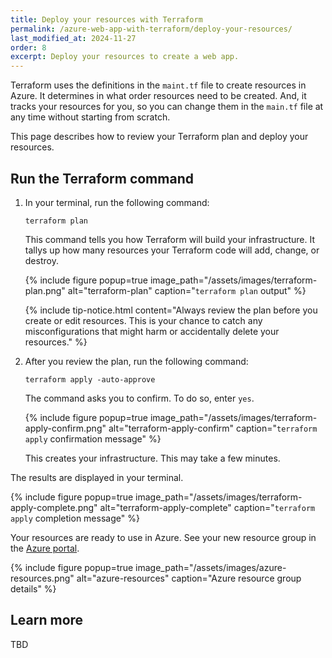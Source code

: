 ```yaml
---
title: Deploy your resources with Terraform
permalink: /azure-web-app-with-terraform/deploy-your-resources/
last_modified_at: 2024-11-27
order: 8
excerpt: Deploy your resources to create a web app.
---
```


Terraform uses the definitions in the `maint.tf` file to create resources in Azure. It determines in what order resources need to be created. And, it tracks your resources for you, so you can change them in the `main.tf` file at any time without starting from scratch.

This page describes how to review your Terraform plan and deploy your resources.

## Run the Terraform command

1. In your terminal, run the following command:

    ```console
    terraform plan
    ```

    This command tells you how Terraform will build your infrastructure. It tallys up how many resources your Terraform code will add, change, or destroy.

    {% include figure
      popup=true
      image_path="/assets/images/terraform-plan.png"
      alt="terraform-plan"
      caption="`terraform plan` output"
    %}

    {% include tip-notice.html content="Always review the plan before you create or edit resources. This is your chance to catch any misconfigurations that might harm or accidentally delete your resources." %}

1. After you review the plan, run the following command:

    ```console
    terraform apply -auto-approve
    ```

    The command asks you to confirm. To do so, enter `yes`.

    {% include figure
      popup=true
      image_path="/assets/images/terraform-apply-confirm.png"
      alt="terraform-apply-confirm"
      caption="`terraform apply` confirmation message"
    %}

    This creates your infrastructure. This may take a few minutes.

The results are displayed in your terminal.

{% include figure
  popup=true
  image_path="/assets/images/terraform-apply-complete.png"
  alt="terraform-apply-complete"
  caption="`terraform apply` completion message"
%}

Your resources are ready to use in Azure. See your new resource group in the [Azure portal](https://azure.portal.com).

{% include figure
  popup=true
  image_path="/assets/images/azure-resources.png"
  alt="azure-resources"
  caption="Azure resource group details"
%}

## Learn more

TBD

